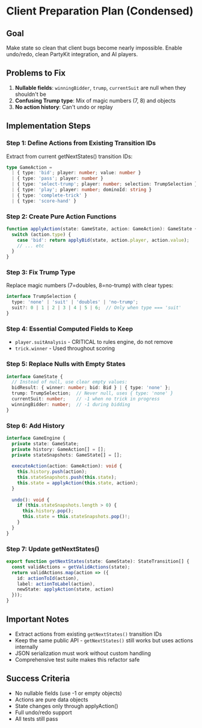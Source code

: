 # Client Preparation Plan (Condensed)

## Goal
Make state so clean that client bugs become nearly impossible. Enable undo/redo, clean PartyKit integration, and AI players.

## Problems to Fix

1. **Nullable fields**: `winningBidder`, `trump`, `currentSuit` are null when they shouldn't be
2. **Confusing Trump type**: Mix of magic numbers (7, 8) and objects
3. **No action history**: Can't undo or replay

## Implementation Steps

### Step 1: Define Actions from Existing Transition IDs
Extract from current getNextStates() transition IDs:
```typescript
type GameAction = 
  | { type: 'bid'; player: number; value: number }
  | { type: 'pass'; player: number }
  | { type: 'select-trump'; player: number; selection: TrumpSelection }
  | { type: 'play'; player: number; dominoId: string }
  | { type: 'complete-trick' }
  | { type: 'score-hand' }
```

### Step 2: Create Pure Action Functions
```typescript
function applyAction(state: GameState, action: GameAction): GameState {
  switch (action.type) {
    case 'bid': return applyBid(state, action.player, action.value);
    // ... etc
  }
}
```

### Step 3: Fix Trump Type  
Replace magic numbers (7=doubles, 8=no-trump) with clear types:
```typescript
interface TrumpSelection {
  type: 'none' | 'suit' | 'doubles' | 'no-trump';
  suit?: 0 | 1 | 2 | 3 | 4 | 5 | 6;  // Only when type === 'suit'
}
```

### Step 4: Essential Computed Fields to Keep
- `player.suitAnalysis` - CRITICAL to rules engine, do not remove
- `trick.winner` - Used throughout scoring

### Step 5: Replace Nulls with Empty States
```typescript
interface GameState {
  // Instead of null, use clear empty values:
  bidResult: { winner: number; bid: Bid } | { type: 'none' };
  trump: TrumpSelection;  // Never null, uses { type: 'none' }
  currentSuit: number;    // -1 when no trick in progress
  winningBidder: number;  // -1 during bidding
}
```

### Step 6: Add History
```typescript
interface GameEngine {
  private state: GameState;
  private history: GameAction[] = [];
  private stateSnapshots: GameState[] = [];
  
  executeAction(action: GameAction): void {
    this.history.push(action);
    this.stateSnapshots.push(this.state);
    this.state = applyAction(this.state, action);
  }
  
  undo(): void {
    if (this.stateSnapshots.length > 0) {
      this.history.pop();
      this.state = this.stateSnapshots.pop()!;
    }
  }
}
```

### Step 7: Update getNextStates()
```typescript
export function getNextStates(state: GameState): StateTransition[] {
  const validActions = getValidActions(state);
  return validActions.map(action => ({
    id: actionToId(action),
    label: actionToLabel(action), 
    newState: applyAction(state, action)
  }));
}
```

## Important Notes
- Extract actions from existing `getNextStates()` transition IDs
- Keep the same public API - `getNextStates()` still works but uses actions internally
- JSON serialization must work without custom handling
- Comprehensive test suite makes this refactor safe

## Success Criteria
- No nullable fields (use -1 or empty objects)
- Actions are pure data objects
- State changes only through applyAction()
- Full undo/redo support
- All tests still pass